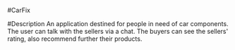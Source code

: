 #CarFix

#Description
An application destined for people in need of car components. The user can talk with the sellers via a chat.
The buyers can see the sellers' rating, also recommend further their products.
 
